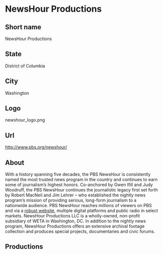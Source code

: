 # NewsHour Productions

## Short name

NewsHour Productions

## State

District of Columbia

## City

Washington

## Logo

newshour\_logo.png

## Url

http://www.pbs.org/newshour/

## About

With a history spanning five decades, the PBS NewsHour is consistently named the most trusted news program in the country and continues to earn some of journalism’s highest honors.  Co-anchored by Gwen Ifill and Judy Woodruff, the PBS NewsHour continues the journalistic legacy first set forth by Robert MacNeil and Jim Lehrer – who established the nightly news program’s mission of providing serious, long-form journalism to a nationwide audience.  PBS NewsHour reaches millions of viewers on PBS and via a [robust website](http://www.pbs.org/newshour/), multiple digital platforms and public radio in select markets.  NewsHour Productions LLC is a wholly-owned, non-profit subsidiary of WETA in Washington, DC.  In addition to the nightly news program, NewsHour Productions offers an extensive archival footage collection and produces special projects, documentaries and civic forums.

## Productions
